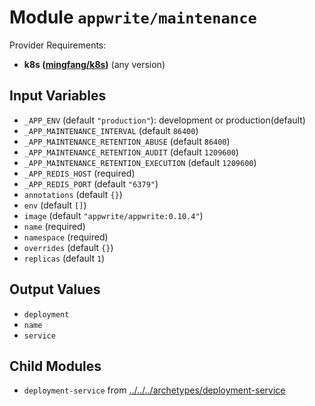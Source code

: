 
# Module `appwrite/maintenance`

Provider Requirements:
* **k8s ([mingfang/k8s](https://registry.terraform.io/providers/mingfang/k8s/latest))** (any version)

## Input Variables
* `_APP_ENV` (default `"production"`): development or production(default)
* `_APP_MAINTENANCE_INTERVAL` (default `86400`)
* `_APP_MAINTENANCE_RETENTION_ABUSE` (default `86400`)
* `_APP_MAINTENANCE_RETENTION_AUDIT` (default `1209600`)
* `_APP_MAINTENANCE_RETENTION_EXECUTION` (default `1209600`)
* `_APP_REDIS_HOST` (required)
* `_APP_REDIS_PORT` (default `"6379"`)
* `annotations` (default `{}`)
* `env` (default `[]`)
* `image` (default `"appwrite/appwrite:0.10.4"`)
* `name` (required)
* `namespace` (required)
* `overrides` (default `{}`)
* `replicas` (default `1`)

## Output Values
* `deployment`
* `name`
* `service`

## Child Modules
* `deployment-service` from [../../../archetypes/deployment-service](../../../archetypes/deployment-service)

